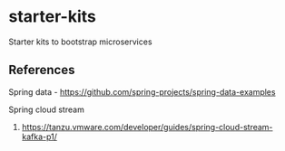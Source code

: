 # starter-kits

Starter kits to bootstrap microservices


## References

Spring data - https://github.com/spring-projects/spring-data-examples

Spring cloud stream 

1. https://tanzu.vmware.com/developer/guides/spring-cloud-stream-kafka-p1/
